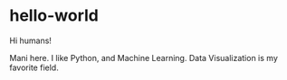 # hello-world

Hi humans!

Mani here. I like Python, and Machine Learning. Data Visualization is my favorite field.

